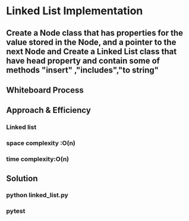 # Linked List Implementation
## Create a Node class that has properties for the value stored in the Node, and a pointer to the next Node and  Create a Linked List class that have head property  and contain some of methods "insert" ,"includes","to string"
## Whiteboard Process 

## Approach & Efficiency
 ### Linked list
 ### space complexity :O(n) 
 ### time complexity:O(n) 
## Solution
 ### python linked_list.py
 ### pytest